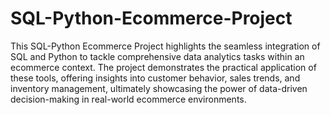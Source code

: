 # SQL-Python-Ecommerce-Project
This SQL-Python Ecommerce Project highlights the seamless integration of SQL and Python to tackle comprehensive data analytics tasks within an ecommerce context. The project demonstrates the practical application of these tools, offering insights into customer behavior, sales trends, and inventory management, ultimately showcasing the power of data-driven decision-making in real-world ecommerce environments.

